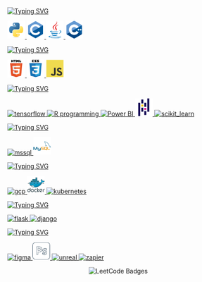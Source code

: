 <div class="programming-languages">
  <a href="https://git.io/typing-svg">
    <img src="https://readme-typing-svg.herokuapp.com?font=Silkscreen&duration=5000&pause=4000&color=0F28F7&background=A700FF00&repeat=true&random=false&width=435&lines=Programming+Languages%3A" alt="Typing SVG" />
  </a>
  <p align="left">
    <a href="https://www.python.org" target="_blank" rel="noreferrer">
      <img src="https://raw.githubusercontent.com/devicons/devicon/master/icons/python/python-original.svg" alt="python" width="40" height="40"/>
    </a>
    <a href="https://www.cprogramming.com/" target="_blank" rel="noreferrer">
      <img src="https://raw.githubusercontent.com/devicons/devicon/master/icons/c/c-original.svg" alt="c" width="40" height="40"/>
    </a>
    <a href="https://www.java.com" target="_blank" rel="noreferrer">
      <img src="https://raw.githubusercontent.com/devicons/devicon/master/icons/java/java-original.svg" alt="java" width="40" height="40"/>
    </a>
    <a href="https://www.w3schools.com/cpp/" target="_blank" rel="noreferrer">
      <img src="https://raw.githubusercontent.com/devicons/devicon/master/icons/cplusplus/cplusplus-original.svg" alt="cplusplus" width="40" height="40"/>
    </a>
  </p>
</div>

<div class="frontend-development">
  <a href="https://git.io/typing-svg">
    <img src="https://readme-typing-svg.herokuapp.com?font=Silkscreen&duration=5000&pause=4000&color=F70000&background=A700FF00&repeat=true&random=false&width=435&lines=Frontend+Development%3A" alt="Typing SVG" />
  </a>
  <p align="left">
    <a href="https://www.w3.org/html/" target="_blank" rel="noreferrer">
      <img src="https://raw.githubusercontent.com/devicons/devicon/master/icons/html5/html5-original-wordmark.svg" alt="html5" width="40" height="40"/>
    </a>
    <a href="https://www.w3schools.com/css/" target="_blank" rel="noreferrer">
      <img src="https://raw.githubusercontent.com/devicons/devicon/master/icons/css3/css3-original-wordmark.svg" alt="css3" width="40" height="40"/>
    </a>
    <a href="https://developer.mozilla.org/en-US/docs/Web/JavaScript" target="_blank" rel="noreferrer">
      <img src="https://raw.githubusercontent.com/devicons/devicon/master/icons/javascript/javascript-original.svg" alt="javascript" width="40" height="40"/>
    </a>
  </p>
</div>

<div class="data-science">
  <a href="https://git.io/typing-svg">
    <img src="https://readme-typing-svg.herokuapp.com?font=Silkscreen&duration=3600&pause=4000&color=0FF7ED&repeat=true&random=false&width=435&lines=Data+Science%2FMachine+Learning%3A" alt="Typing SVG" />
  </a>
  <p align="left">
    <a href="https://www.tensorflow.org" target="_blank" rel="noreferrer">
      <img src="https://www.vectorlogo.zone/logos/tensorflow/tensorflow-icon.svg" alt="tensorflow" width="40" height="40"/>
    </a>
    <a href="https://www.r-project.org/" target="_blank" rel="noreferrer"> 
      <img src="https://www.r-project.org/logo/Rlogo.png" alt="R programming" width="40" height="40"/> 
    </a>
    <a href="https://powerbi.microsoft.com/" target="_blank" rel="noreferrer"> 
      <img src="https://powerbi.microsoft.com/pictures/application-logos/svg/powerbi.svg" alt="Power BI" width="40" height="40"/> 
    </a>
    <a href="https://pandas.pydata.org/" target="_blank" rel="noreferrer">
      <img src="https://raw.githubusercontent.com/devicons/devicon/2ae2a900d2f041da66e950e4d48052658d850630/icons/pandas/pandas-original.svg" alt="pandas" width="40" height="40"/>
    </a>
    <a href="https://scikit-learn.org/" target="_blank" rel="noreferrer">
      <img src="https://upload.wikimedia.org/wikipedia/commons/0/05/Scikit_learn_logo_small.svg" alt="scikit_learn" width="40" height="40"/>
    </a>
  </p>
</div>

<div class="database">
  <a href="https://git.io/typing-svg">
    <img src="https://readme-typing-svg.herokuapp.com?font=Silkscreen&duration=5000&pause=4000&color=0BD708&repeat=true&random=false&width=435&lines=Database%3A" alt="Typing SVG" />
  </a>
  <p align="left">
    <a href="https://www.microsoft.com/en-us/sql-server" target="_blank" rel="noreferrer">
      <img src="https://www.svgrepo.com/show/303229/microsoft-sql-server-logo.svg" alt="mssql" width="40" height="40"/>
    </a>
    <a href="https://www.mysql.com/" target="_blank" rel="noreferrer">
      <img src="https://raw.githubusercontent.com/devicons/devicon/master/icons/mysql/mysql-original-wordmark.svg" alt="mysql" width="40" height="40"/>
    </a>
  </p>
</div>

<div class="devops">
  <a href="https://git.io/typing-svg">
    <img src="https://readme-typing-svg.herokuapp.com?font=Silkscreen&duration=5000&pause=4000&color=EB0BDE&repeat=true&random=false&width=435&lines=Devops%3A" alt="Typing SVG" />
  </a>
  <p align="left">
    <a href="https://cloud.google.com" target="_blank" rel="noreferrer">
      <img src="https://www.vectorlogo.zone/logos/google_cloud/google_cloud-icon.svg" alt="gcp" width="40" height="40"/>
    </a>
    <a href="https://www.docker.com/" target="_blank" rel="noreferrer"> 
      <img src="https://raw.githubusercontent.com/devicons/devicon/master/icons/docker/docker-original-wordmark.svg" alt="docker" width="40" height="40"/> 
    </a>
    <a href="https://kubernetes.io" target="_blank" rel="noreferrer"> 
      <img src="https://www.vectorlogo.zone/logos/kubernetes/kubernetes-icon.svg" alt="kubernetes" width="40" height="40"/> 
    </a>
  </p>
</div>

<div class="framework">
  <a href="https://git.io/typing-svg">
    <img src="https://readme-typing-svg.herokuapp.com?font=Silkscreen&duration=5000&pause=4000&color=E1DE00&repeat=true&random=false&width=435&lines=Framework%3A" alt="Typing SVG" />
  </a>
  <p align="left">
    <a href="https://flask.palletsprojects.com/" target="_blank" rel="noreferrer"> 
      <img src="https://www.vectorlogo.zone/logos/pocoo_flask/pocoo_flask-icon.svg" alt="flask" width="40" height="40"/> 
    </a>
    <a href="https://www.djangoproject.com/" target="_blank" rel="noreferrer"> 
      <img src="https://cdn.worldvectorlogo.com/logos/django.svg" alt="django" width="40" height="40"/> 
    </a>
  </p>
</div>

<div class="other-tools">
  <a href="https://git.io/typing-svg">
    <img src="https://readme-typing-svg.herokuapp.com?font=Silkscreen&duration=5000&pause=4000&color=000000&repeat=true&random=false&width=435&lines=Other%3A" alt="Typing SVG" />
  </a>
  <p align="left">
    <a href="https://www.figma.com/" target="_blank" rel="noreferrer">
      <img src="https://www.vectorlogo.zone/logos/figma/figma-icon.svg" alt="figma" width="40" height="40"/>
    </a>
    <a href="https://www.photoshop.com/en" target="_blank" rel="noreferrer">
      <img src="https://raw.githubusercontent.com/devicons/devicon/master/icons/photoshop/photoshop-line.svg" alt="photoshop" width="40" height="40"/>
    </a>
    <a href="https://unrealengine.com/" target="_blank" rel="noreferrer">
      <img src="https://raw.githubusercontent.com/kenangundogan/fontisto/036b7eca71aab1bef8e6a0518f7329f13ed62f6b/icons/svg/brand/unreal-engine.svg" alt="unreal" width="40" height="40"/>
    </a>
    <a href="https://zapier.com" target="_blank" rel="noreferrer">
      <img src="https://www.vectorlogo.zone/logos/zapier/zapier-icon.svg" alt="zapier" width="40" height="40"/>
    </a>
  </p>
</div>

<p align="center">
  <img src="[https://leetcode-badge-showcase.vercel.app/api?username=SauKang&theme=nightowl](https://leetcode-badge-showcase.vercel.app/api?username=SauKang&theme=nightowl)" alt="LeetCode Badges"/>
</p>
